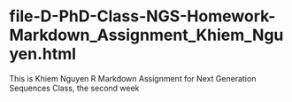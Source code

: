 # file-D-PhD-Class-NGS-Homework-Markdown_Assignment_Khiem_Nguyen.html
This is Khiem Nguyen R Markdown Assignment for Next Generation Sequences Class, the second week
